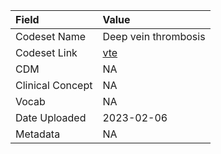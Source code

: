 |Field            |Value                |
|:----------------|:--------------------|
|Codeset Name     |Deep vein thrombosis |
|Codeset Link     |[vte](https://github.com/PEDSnet/Variable-Dictionary/blob/main/conditions/vte.csv)|
|CDM              |NA                   |
|Clinical Concept |NA                   |
|Vocab            |NA                   |
|Date Uploaded    |2023-02-06           |
|Metadata         |NA                   |
